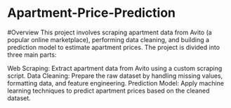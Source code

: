 # Apartment-Price-Prediction
#Overview
This project involves scraping apartment data from Avito (a popular online marketplace), performing data cleaning, and building a prediction model to estimate apartment prices. The project is divided into three main parts:

Web Scraping: Extract apartment data from Avito using a custom scraping script.
Data Cleaning: Prepare the raw dataset by handling missing values, formatting data, and feature engineering.
Prediction Model: Apply machine learning techniques to predict apartment prices based on the cleaned dataset.
